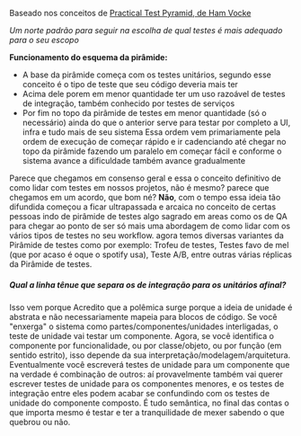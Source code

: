 Baseado nos conceitos de [Practical Test Pyramid, de Ham Vocke](https://github.com/paulojunior-ufla/piramide-de-teste-pratica?tab=readme-ov-file#sec-unit-tests)

_Um norte padrão para seguir na escolha de qual testes é mais adequado para o seu escopo_

**Funcionamento do esquema da pirâmide:**
- A base da pirâmide começa com os testes unitários, segundo esse conceito é o tipo de teste que seu código deveria mais ter
- Acima dele porem em menor quantidade ter um uso razoável de testes de integração, também conhecido por testes de serviços
- Por fim no topo da pirâmide de testes em menor quantidade (só o necessário) ainda do que o anterior serve para testar por completo a UI, infra e tudo mais de seu sistema 
Essa ordem vem primariamente pela ordem de execução de começar rápido e ir cadenciando até chegar no topo da pirâmide fazendo um paralelo em começar fácil e conforme o sistema avance a dificuldade também avance gradualmente

Parece que chegamos em consenso geral e essa o conceito definitivo de como lidar com testes em nossos projetos, não é mesmo? parece que chegamos em um acordo, que bom né? **Não**, com o tempo essa ideia tão difundida começou a ficar ultrapassada e arcaica no conceito de certas pessoas  indo de pirâmide de testes algo sagrado em areas como os de QA para chegar ao ponto de ser só mais uma abordagem de como lidar com os vários tipos de testes no seu workflow. agora temos diversas variantes da Pirâmide de testes como por exemplo: Trofeu de testes, Testes favo de mel (que por acaso é oque o spotify usa), Teste A/B, entre outras várias réplicas da Pirâmide de testes.

##### Qual a linha tênue que separa os de integração para os unitários afinal?
Isso vem porque Acredito que a polêmica surge porque a ideia de unidade é abstrata e não necessariamente mapeia para blocos de código. Se você "enxerga" o sistema como partes/componentes/unidades interligadas, o teste de unidade vai testar um componente. Agora, se você identifica o componente por funcionalidade, ou por classe/objeto, ou por função (em sentido estrito), isso depende da sua interpretação/modelagem/arquitetura. Eventualmente você escreverá testes de unidade para um componente que na verdade é combinação de outros: aí provavelmente também vai querer escrever testes de unidade para os componentes menores, e os testes de integração entre eles podem acabar se confundindo com os testes de unidade do componente composto. É tudo semântica, no final das contas o que importa mesmo é testar e ter a tranquilidade de mexer sabendo o que quebrou ou não.
